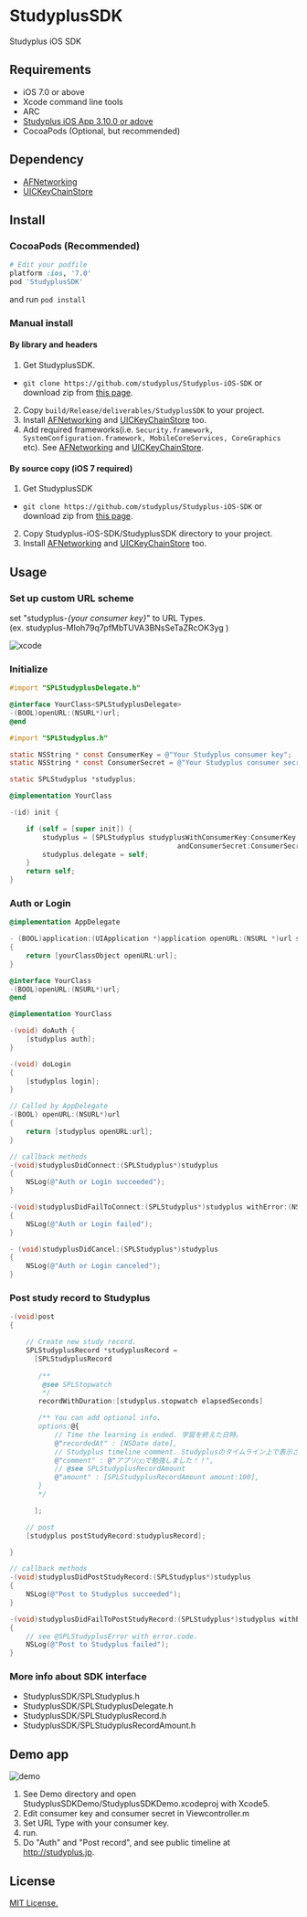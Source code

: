 StudyplusSDK
=======

Studyplus iOS SDK

## Requirements

 * iOS 7.0 or above
 * Xcode command line tools
 * ARC
 * [Studyplus iOS App 3.10.0 or adove](https://itunes.apple.com/jp/app/mian-qiangga-leshiku-xuku!/id505410049?mt=8)
 * CocoaPods (Optional, but recommended)
 
## Dependency
 * [AFNetworking](https://github.com/AFNetworking/AFNetworking)
 * [UICKeyChainStore](https://github.com/kishikawakatsumi/UICKeyChainStore)

## Install

### CocoaPods (Recommended)

```ruby
# Edit your podfile
platform :ios, '7.0'
pod 'StudyplusSDK'
```
and run
```pod install ```

### Manual install

#### By library and headers 

1. Get StudyplusSDK.
  * ```git clone https://github.com/studyplus/Studyplus-iOS-SDK``` or download zip from [this page](https://github.com/studyplus/Studyplus-iOS-SDK/releases).
2. Copy ```build/Release/deliverables/StudyplusSDK``` to your project.
3. Install [AFNetworking](https://github.com/AFNetworking/AFNetworking) and [UICKeyChainStore](https://github.com/kishikawakatsumi/UICKeyChainStore) too.
4. Add required frameworks(i.e. ```Security.framework, SystemConfiguration.framework, MobileCoreServices, CoreGraphics``` etc). See [AFNetworking](https://github.com/AFNetworking/AFNetworking) and [UICKeyChainStore](https://github.com/kishikawakatsumi/UICKeyChainStore).

#### By source copy (iOS 7 required)

1. Get StudyplusSDK
  * ```git clone https://github.com/studyplus/Studyplus-iOS-SDK``` or download zip from [this page](https://github.com/studyplus/Studyplus-iOS-SDK/releases).
2. Copy Studyplus-iOS-SDK/StudyplusSDK directory to your project.
3. Install [AFNetworking](https://github.com/AFNetworking/AFNetworking) and [UICKeyChainStore](https://github.com/kishikawakatsumi/UICKeyChainStore) too.

## Usage

### Set up custom URL scheme

set "studyplus-*{your consumer key}*" to URL Types.  
(ex. studyplus-MIoh79q7pfMbTUVA3BNsSeTaZRcOK3yg )

![xcode](https://raw.github.com/studyplus/Studyplus-iOS-SDK/master/docs/set_url_scheme.png)

### Initialize

```Objective-C
#import "SPLStudyplusDelegate.h"

@interface YourClass<SPLStudyplusDelegate>
-(BOOL)openURL:(NSURL*)url;
@end
```

```Objective-C
#import "SPLStudyplus.h"

static NSString * const ConsumerKey = @"Your Studyplus consumer key";
static NSString * const ConsumerSecret = @"Your Studyplus consumer secret";

static SPLStudyplus *studyplus;

@implementation YourClass

-(id) init {

    if (self = [super init]) {
        studyplus = [SPLStudyplus studyplusWithConsumerKey:ConsumerKey
                                         andConsumerSecret:ConsumerSecret];
        studyplus.delegate = self;
    }
    return self;
}
```

### Auth or Login 
```Objective-C
@implementation AppDelegate

- (BOOL)application:(UIApplication *)application openURL:(NSURL *)url sourceApplication:(NSString *)sourceApplication annotation:(id)annotation
{
    return [yourClassObject openURL:url];
}
```

```Objective-C
@interface YourClass
-(BOOL)openURL:(NSURL*)url;
@end
```

```Objective-C
@implementation YourClass

-(void) doAuth {
    [studyplus auth];
}

-(void) doLogin
{
    [studyplus login];
}

// Called by AppDelegate
-(BOOL) openURL:(NSURL*)url
{
    return [studyplus openURL:url];
}

// callback methods
-(void)studyplusDidConnect:(SPLStudyplus*)studyplus
{
    NSLog(@"Auth or Login succeeded");
}

-(void)studyplusDidFailToConnect:(SPLStudyplus*)studyplus withError:(NSError*)error
{
    NSLog(@"Auth or Login failed");
}

- (void)studyplusDidCancel:(SPLStudyplus*)studyplus
{
    NSLog(@"Auth or Login canceled");
} 
```

### Post study record to Studyplus

```Objective-C
-(void)post
{

    // Create new study record.
    SPLStudyplusRecord *studyplusRecord =
      [SPLStudyplusRecord
      
       /**
        @see SPLStopwatch
        */
       recordWithDuration:[studyplus.stopwatch elapsedSeconds]

       /** You can add optional info.
       options:@{
           // Time the learning is ended. 学習を終えた日時。
           @"recordedAt" : [NSDate date],
           // Studyplus timeline comment. Studyplusのタイムライン上で表示されるコメント。
           @"comment" : @"アプリ◯◯で勉強しました！！",
           // @see SPLStudyplusRecordAmount
           @"amount" : [SPLStudyplusRecordAmount amount:100],
       }
       */

      ];

    // post
    [studyplus postStudyRecord:studyplusRecord];

}

// callback methods
-(void)studyplusDidPostStudyRecord:(SPLStudyplus*)studyplus
{
    NSLog(@"Post to Studyplus succeeded");
}

-(void)studyplusDidFailToPostStudyRecord:(SPLStudyplus*)studyplus withError:(NSError*)error
{
    // see @SPLStudyplusError with error.code.
    NSLog(@"Post to Studyplus failed");
}
```

### More info about SDK interface

 * StudyplusSDK/SPLStudyplus.h
 * StudyplusSDK/SPLStudyplusDelegate.h
 * StudyplusSDK/SPLStudyplusRecord.h
 * StudyplusSDK/SPLStudyplusRecordAmount.h

## Demo app

![demo](https://raw.github.com/studyplus/Studyplus-iOS-SDK/master/docs/demoapp.png)

1. See Demo directory and open StudyplusSDKDemo/StudyplusSDKDemo.xcodeproj with Xcode5.
2. Edit consumer key and consumer secret in Viewcontroller.m
3. Set URL Type with your consumer key.
4. run.
5. Do "Auth" and "Post record", and see public timeline at http://studyplus.jp.

## License

[MIT License.](http://opensource.org/licenses/mit-license.php)

